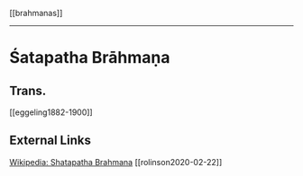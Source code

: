 [[brahmanas]]

---

# Śatapatha Brāhmaṇa

## Trans.
[[eggeling1882-1900]]

## External Links
[Wikipedia: Shatapatha Brahmana](https://en.wikipedia.org/wiki/Shatapatha-Brahmana)
[[rolinson2020-02-22]]